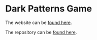# Dark Patterns Game 

The website can be [found here](https://darkpatterns.rainflame.com). 

The repository can be [found here](https://github.com/cbroms/dark-patterns).

